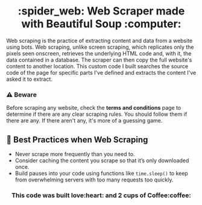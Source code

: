 <h1 align="center">:spider_web: Web Scraper made with Beautiful Soup :computer:</h1>
Web scraping is the practice of extracting content and data from a website using bots. Web scraping, unlike screen scraping, which replicates only the pixels seen onscreen, retrieves the underlying HTML code and, with it, the data contained in a database. The scraper can then copy the full website's content to another location. This custom code I built searches the source code of the page for specific parts I've defined and extracts the content I've asked it to extract.

### :warning: Beware
Before scraping any website, check the **terms and conditions** page to determine if there are any clear scraping rules. You should follow them if there are any. If there aren't any, it's more of a guessing game.

## :high_brightness: Best Practices when Web Scraping
- Never scrape more frequently than you need to.
- Consider caching the content you scrape so that it’s only downloaded once.
- Build pauses into your code using functions like `time.sleep()` to keep from overwhelming servers with too many requests too quickly.

<h3 align="center"> This code was built love:heart: and 2 cups of Coffee:coffee:</h3>
